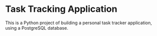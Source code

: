 # Task Tracking Application
 This is a Python project of building a personal task tracker application, using a PostgreSQL database.
